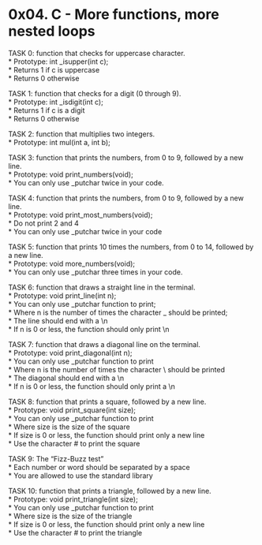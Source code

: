 # 0x04. C - More functions, more nested loops

TASK 0: function that checks for uppercase character.  
	* Prototype: int _isupper(int c);  
	* Returns 1 if c is uppercase  
	* Returns 0 otherwise  

TASK 1: function that checks for a digit (0 through 9).  
	* Prototype: int _isdigit(int c);  
	* Returns 1 if c is a digit  
	* Returns 0 otherwise  


TASK 2: function that multiplies two integers.  
	* Prototype: int mul(int a, int b);  

TASK 3: function that prints the numbers, from 0 to 9, followed by a new line.  
	* Prototype: void print_numbers(void);  
	* You can only use _putchar twice in your code.  

TASK 4: function that prints the numbers, from 0 to 9, followed by a new line.  
	* Prototype: void print_most_numbers(void);  
	* Do not print 2 and 4  
	* You can only use _putchar twice in your code  

TASK 5: function that prints 10 times the numbers, from 0 to 14, followed by a new line.  
	* Prototype: void more_numbers(void);  
	* You can only use _putchar three times in your code.  

TASK 6: function that draws a straight line in the terminal.  
	* Prototype: void print_line(int n);  
	* You can only use _putchar function to print;  
	* Where n is the number of times the character _ should be printed;  
	* The line should end with a \n  
	* If n is 0 or less, the function should only print \n

TASK 7: function that draws a diagonal line on the terminal.  
	* Prototype: void print_diagonal(int n);  
	* You can only use _putchar function to print  
	* Where n is the number of times the character \ should be printed  
	* The diagonal should end with a \n  
	* If n is 0 or less, the function should only print a \n  

TASK 8: function that prints a square, followed by a new line.  
	* Prototype: void print_square(int size);  
	* You can only use _putchar function to print  
	* Where size is the size of the square  
	* If size is 0 or less, the function should print only a new line  
	* Use the character # to print the square  

TASK 9: The “Fizz-Buzz test”  
	* Each number or word should be separated by a space  
	* You are allowed to use the standard library  

TASK 10: function that prints a triangle, followed by a new line.   
	* Prototype: void print_triangle(int size);  
	* You can only use _putchar function to print  
	* Where size is the size of the triangle  
	* If size is 0 or less, the function should print only a new line  
	* Use the character # to print the triangle  
